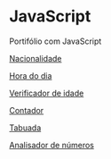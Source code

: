 # JavaScript
Portifólio com JavaScript

<a href="https://anselmoalegria.github.io/JavaScript/Exercicios/Ex001/ex001.html" target="_blank">Nacionalidade

<a href="https://anselmoalegria.github.io/JavaScript/Exercicios/Ex002/ex002.html">Hora do dia

<a href="https://anselmoalegria.github.io/JavaScript/Exercicios/Ex003/modelo.html">Verificador de idade

<a href="https://anselmoalegria.github.io/JavaScript/Exercicios/Ex004/contador.html">Contador

<a href="https://anselmoalegria.github.io/JavaScript/Exercicios/Ex005/tabuada.html">Tabuada
  
<a href="https://anselmoalegria.github.io/JavaScript/Exercicios/Ex006/modelo.html">Analisador de números


